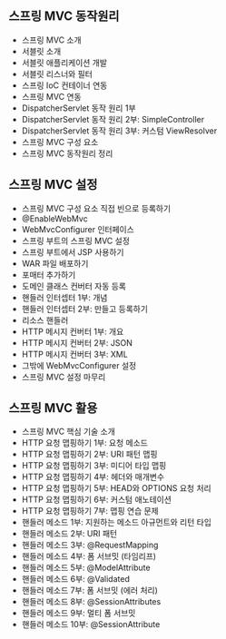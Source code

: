 ## 스프링 MVC 동작원리

- 스프링 MVC 소개
- 서블릿 소개
- 서블릿 애플리케이션 개발
- 서블릿 리스너와 필터
- 스프링 IoC 컨테이너 연동
- 스프링 MVC 연동
- DispatcherServlet 동작 원리 1부
- DispatcherServlet 동작 원리 2부: SimpleController
- DispatcherServlet 동작 원리 3부: 커스텀 ViewResolver
- 스프링 MVC 구성 요소
- 스프링 MVC 동작원리 정리

## 스프링 MVC 설정

- 스프링 MVC 구성 요소 직접 빈으로 등록하기
- @EnableWebMvc
- WebMvcConfigurer 인터페이스
- 스프링 부트의 스프링 MVC 설정
- 스프링 부트에서 JSP 사용하기
- WAR 파일 배포하기
- 포매터 추가하기
- 도메인 클래스 컨버터 자동 등록
- 핸들러 인터셉터 1부: 개념
- 핸들러 인터셉터 2부: 만들고 등록하기
- 리소스 핸들러
- HTTP 메시지 컨버터 1부: 개요
- HTTP 메시지 컨버터 2부: JSON
- HTTP 메시지 컨버터 3부: XML
- 그밖에 WebMvcConfigurer 설정
- 스프링 MVC 설정 마무리

## 스프링 MVC 활용

- 스프링 MVC 핵심 기술 소개
- HTTP 요청 맵핑하기 1부: 요청 메소드
- HTTP 요청 맵핑하기 2부: URI 패턴 맵핑
- HTTP 요청 맵핑하기 3부: 미디어 타입 맵핑
- HTTP 요청 맵핑하기 4부: 헤더와 매개변수
- HTTP 요청 맵핑하기 5부: HEAD와 OPTIONS 요청 처리
- HTTP 요청 맵핑하기 6부: 커스텀 애노테이션
- HTTP 요청 맵핑하기 7부: 맵핑 연습 문제
- 핸들러 메소드 1부: 지원하는 메소드 아규먼트와 리턴 타입
- 핸들러 메소드 2부: URI 패턴
- 핸들러 메소드 3부: @RequestMapping
- 핸들러 메소드 4부: 폼 서브밋 (타임리프)
- 핸들러 메소드 5부: @ModelAttribute
- 핸들러 메소드 6부: @Validated
- 핸들러 메소드 7부: 폼 서브밋 (에러 처리)
- 핸들러 메소드 8부: @SessionAttributes
- 핸들러 메소드 9부: 멀티 폼 서브밋
- 핸들러 메소드 10부: @SessionAttribute
